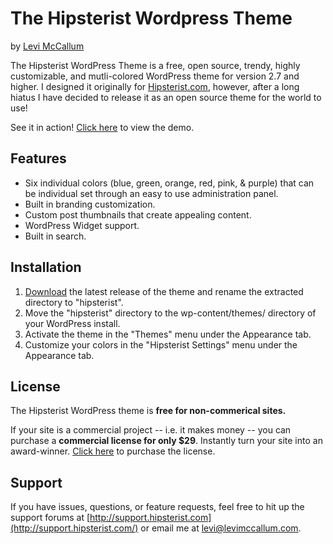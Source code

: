 # The Hipsterist Wordpress Theme

by [Levi McCallum](http://levimccallum.com)

The Hipsterist WordPress Theme is a free, open source, trendy, highly customizable, and mutli-colored WordPress theme for version 2.7 and higher. I designed it originally for [Hipsterist.com](http://hipsterist.com), however, after a long hiatus I have decided to release it as an open source theme for the world to use!

See it in action! [Click here](http://demo.hipsterist.com/) to view the demo.

## Features

* Six individual colors (blue, green, orange, red, pink, & purple) that can be individual set through an easy to use administration panel.
* Built in branding customization.
* Custom post thumbnails that create appealing content.
* WordPress Widget support.
* Built in search.
 
## Installation

1. [Download](http://bit.ly/download-hipsterist) the latest release of the theme and rename the extracted directory to "hipsterist".
2. Move the "hipsterist" directory to the wp-content/themes/ directory of your WordPress install.
3. Activate the theme in the "Themes" menu under the Appearance tab.
4. Customize your colors in the "Hipsterist Settings" menu under the Appearance tab.

## License

The Hipsterist WordPress theme is **free for non-commerical sites.**

If your site is a commercial project -- i.e. it makes money -- you can purchase a **commercial license for only $29**. Instantly turn your site into an award-winner. [Click here](http://bit.ly/5dPwNw) to purchase the license. 

## Support

If you have issues, questions, or feature requests, feel free to hit up the support forums at [http://support.hipsterist.com](http://support.hipsterist.com/) or email me at [levi@levimccallum.com](mailto:levi@levimccallum.com).
